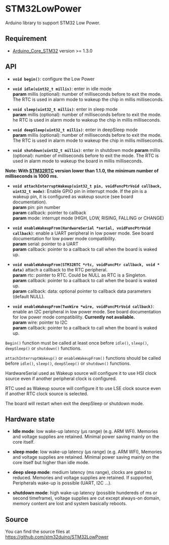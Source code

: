 # STM32LowPower
Arduino library to support STM32 Low Power.

## Requirement
 * [Arduino_Core_STM32](https://github.com/stm32duino/Arduino_Core_STM32) version >= 1.3.0

## API

* **`void begin()`**: configure the Low Power

* **`void idle(uint32_t millis)`**: enter in idle mode  
**param** millis (optional): number of milliseconds before to exit the mode. The RTC is used in alarm mode to wakeup the chip in millis milliseconds.

* **`void sleep(uint32_t millis)`**: enter in sleep mode  
**param** millis (optional): number of milliseconds before to exit the mode. he RTC is used in alarm mode to wakeup the chip in millis milliseconds.

* **`void deepSleep(uint32_t millis)`**: enter in deepSleep mode  
**param** millis (optional): number of milliseconds before to exit the mode. The RTC is used in alarm mode to wakeup the chip in millis milliseconds.

* **`void shutdown(uint32_t millis)`**: enter in shutdown mode
**param** millis (optional): number of milliseconds before to exit the mode. The RTC is used in alarm mode to wakeup the board in millis milliseconds.

**Note: With [STM32RTC](https://github.com/stm32duino/STM32RTC) version lower than 1.1.0, the minimum number of milliseconds is 1000 ms.**

* **`void attachInterruptWakeup(uint32_t pin, voidFuncPtrVoid callback, uint32_t mode)`**: Enable GPIO pin in interrupt mode. If the pin is a wakeup pin, it is configured as wakeup source (see board documentation).  
**param** pin: pin number  
**param** callback: pointer to callback  
**param** mode: interrupt mode (HIGH, LOW, RISING, FALLING or CHANGE)  

* **`void enableWakeupFrom(HardwareSerial *serial, voidFuncPtrVoid callback)`**: enable a UART peripheral in low power mode. See board documentation for low power mode compatibility.  
**param** serial: pointer to a UART  
**param** callback: pointer to a callback to call when the board is waked up.  

* **`void enableWakeupFrom(STM32RTC *rtc, voidFuncPtr callback, void * data)`**
attach a callback to the RTC peripheral.  
**param** rtc: pointer to RTC. Could be NULL as RTC is a Singleton.  
**param** callback: pointer to a callback to call when the board is waked up.  
**param** callback: data: optional pointer to callback data parameters (default NULL).  

* **`void enableWakeupFrom(TwoWire *wire, voidFuncPtrVoid callback)`**:
enable an I2C peripheral in low power mode. See board documentation for low power mode compatibility. **Currently not available.**  
**param** wire: pointer to I2C  
**param** callback: pointer to a callback to call when the board is waked up.  


`Begin()` function must be called at least once before `idle()`, `sleep()`, `deepSleep()` or `shutdown()` functions.  

`attachInterruptWakeup()` or `enableWakeupFrom()` functions should be called before `idle()`, `sleep()`, `deepSleep()` or `shutdown()` functions.  

HardwareSerial used as Wakeup source will configure it to use HSI clock source even if another peripheral clock is configured.

RTC used as Wakeup source will configure it to use LSE clock source even if another RTC clock source is selected.

The board will restart when exit the deepSleep or shutdown mode.  

## Hardware state

* **Idle mode**: low wake-up latency (µs range) (e.g. ARM WFI). Memories and
voltage supplies are retained. Minimal power saving mainly on the core itself.

* **sleep mode**: low wake-up latency (µs range) (e.g. ARM WFI), Memories and
voltage supplies are retained. Minimal power saving mainly on the core itself but
higher than idle mode.

* **deep sleep mode**: medium latency (ms range), clocks are gated to reduced. Memories
and voltage supplies are retained. If supported, Peripherals wake-up is possible (UART, I2C ...).

* **shutdown mode**: high wake-up latency (possible hundereds of ms or second
timeframe), voltage supplies are cut except always-on domain, memory content
are lost and system basically reboots.

## Source

You can find the source files at  
https://github.com/stm32duino/STM32LowPower
